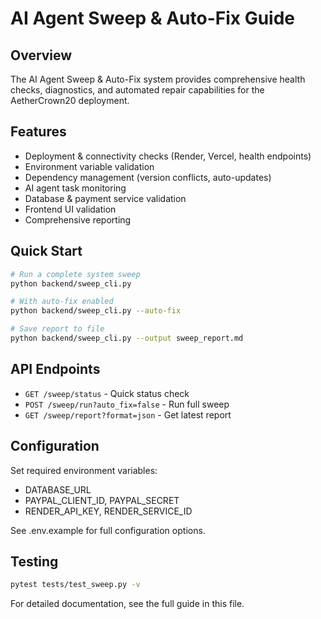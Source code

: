 # AI Agent Sweep & Auto-Fix Guide

## Overview

The AI Agent Sweep & Auto-Fix system provides comprehensive health checks, diagnostics, and automated repair capabilities for the AetherCrown20 deployment.

## Features

- Deployment & connectivity checks (Render, Vercel, health endpoints)
- Environment variable validation
- Dependency management (version conflicts, auto-updates)
- AI agent task monitoring
- Database & payment service validation
- Frontend UI validation
- Comprehensive reporting

## Quick Start

```bash
# Run a complete system sweep
python backend/sweep_cli.py

# With auto-fix enabled
python backend/sweep_cli.py --auto-fix

# Save report to file
python backend/sweep_cli.py --output sweep_report.md
```

## API Endpoints

- `GET /sweep/status` - Quick status check
- `POST /sweep/run?auto_fix=false` - Run full sweep
- `GET /sweep/report?format=json` - Get latest report

## Configuration

Set required environment variables:
- DATABASE_URL
- PAYPAL_CLIENT_ID, PAYPAL_SECRET
- RENDER_API_KEY, RENDER_SERVICE_ID

See .env.example for full configuration options.

## Testing

```bash
pytest tests/test_sweep.py -v
```

For detailed documentation, see the full guide in this file.
